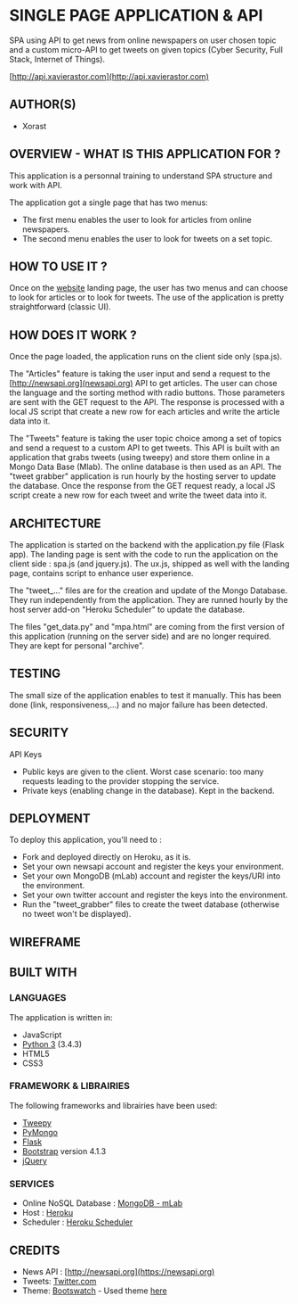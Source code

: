# SINGLE PAGE APPLICATION & API

SPA using API to get news from online newspapers on user chosen topic and a custom micro-API to get tweets on given topics (Cyber Security, Full Stack, Internet of Things).

[http://api.xavierastor.com](http://api.xavierastor.com)

## AUTHOR(S)

* Xorast

## OVERVIEW - WHAT IS THIS APPLICATION FOR ?

This application is a personnal training to understand SPA structure and work with API. 

The application got a single page that has two menus:
* The first menu enables the user to look for articles from online newspapers.
* The second menu enables the user to look for tweets on a set topic.

## HOW TO USE IT ?

Once on the [website](http://api.xavierastor.com) landing page, the user has two menus and can choose to look for articles or to look for tweets.
The use of the application is pretty straightforward (classic UI).

## HOW DOES IT WORK ?

Once the page loaded, the application runs on the client side only (spa.js).

The "Articles" feature is taking the user input and send a request to the [http://newsapi.org](newsapi.org) API to get articles.
The user can chose the language and the sorting method with radio buttons. Those parameters are sent with the GET request to the API.
The response is processed with a local JS script that create a new row for each articles and write the article data into it.

The "Tweets" feature is taking the user topic choice among a set of topics and send a request to a custom API to get tweets.
This API is built with an application that grabs tweets (using tweepy) and store them online in a Mongo Data Base (Mlab).
The online database is then used as an API. The "tweet grabber" application is run hourly by the hosting server to update the database.
Once the response from the GET request ready, a local JS script  create a new row for each tweet and write the tweet data into it.

## ARCHITECTURE

The application is started on the backend with the application.py file (Flask app).
The landing page is sent with the code to run the application on the client side : spa.js (and jquery.js).
The ux.js, shipped as well with the landing page, contains script to enhance user experience.

The "tweet_..." files are for the creation and update of the Mongo Database. They run independently from the application.
They are runned hourly by the host server add-on "Heroku Scheduler" to update the database.

The files "get_data.py" and "mpa.html" are coming from the first version of this application (running on the server side) and are no longer required. They are kept for personal "archive".

## TESTING

The small size of the application enables to test it manually.
This has been done (link, responsiveness,...) and no major failure has been detected.

## SECURITY

API Keys
* Public keys are given to the client. Worst case scenario: too many requests leading to the provider stopping the service.
* Private keys (enabling change in the database). Kept in the backend.

## DEPLOYMENT

To deploy this application, you'll need to :

* Fork and deployed directly on Heroku, as it is.
* Set your own newsapi account and register the keys your environment.
* Set your own MongoDB (mLab) account and register the keys/URI into the environment.
* Set your own twitter account and register the keys into the environment.
* Run the "tweet_grabber" files to create the tweet database (otherwise no tweet won't be displayed).

## WIREFRAME


## BUILT WITH
### LANGUAGES

The application is written in:
* JavaScript
* [Python 3](https://www.python.org/) (3.4.3)
* HTML5 
* CSS3

### FRAMEWORK & LIBRAIRIES

The following frameworks and librairies have been used:
* [Tweepy](http://www.tweepy.org/)
* [PyMongo](https://api.mongodb.com/python/current/)
* [Flask](http://flask.pocoo.org/)
* [Bootstrap](http://getbootstrap.com/) version 4.1.3
* [jQuery](https://jquery.com/)

### SERVICES
* Online NoSQL Database : [MongoDB - mLab](https://mlab.com/)
* Host : [Heroku](https://heroku.com)
* Scheduler : [Heroku Scheduler](https://devcenter.heroku.com/articles/scheduler)

## CREDITS
* News API : [http://newsapi.org](https://newsapi.org)
* Tweets: [Twitter.com](https://twitter.com)
* Theme: [Bootswatch](https://bootswatch.com/) - Used theme [here](https://bootswatch.com/lux/)